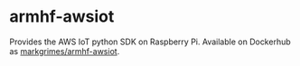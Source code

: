 # armhf-awsiot

Provides the AWS IoT python SDK on Raspberry Pi. Available on Dockerhub as [markgrimes/armhf-awsiot](https://hub.docker.com/r/markgrimes/armhf-awsiot/).